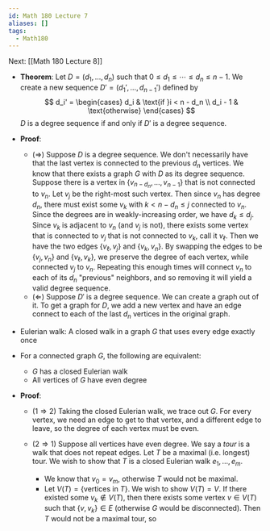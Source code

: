 ```yaml
---
id: Math 180 Lecture 7
aliases: []
tags:
  - Math180
---
```


Next: [[Math 180 Lecture 8]]

- **Theorem**: Let $D = (d_1,\dotsc,d_n)$ such that
  $0 \leq d_1 \leq \dotsb \leq d_n \leq n - 1$. We create a new sequence
  $D' = (d_1', \dotsc, d_{n - 1}')$ defined by
  $$
  d_i' = \begin{cases}
    d_i & \text{if }i < n - d_n \\
    d_i - 1 & \text{otherwise}
  \end{cases}
  $$
  $D$ is a degree sequence if and only if $D'$ is a degree sequence.
- **Proof**:
  - ($\Rightarrow$) Suppose $D$ is a degree sequence. We don't necessarily have
    that the last vertex is connected to the previous $d_n$ vertices. We know
    that there exists a graph $G$ with $D$ as its degree sequence. Suppose there
    is a vertex in $\{v_{n - d_n},\dotsc,v_{n - 1}\}$ that is not connected to
    $v_n$. Let $v_j$ be the right-most such vertex. Then since $v_n$ has degree
    $d_n$, there must exist some $v_k$ with $k < n - d_n \leq j$ connected to
    $v_n$. Since the degrees are in weakly-increasing order, we have
    $d_k \leq d_j$. Since $v_k$ is adjacent to $v_n$ (and $v_j$ is not), there
    exists some vertex that is connected to $v_j$ that is not connected to
    $v_k$, call it $v_\ell$. Then we have the two edges $\{v_\ell, v_j\}$ and
    $\{v_k, v_n\}$. By swapping the edges to be $\{v_j, v_n\}$ and
    $\{v_\ell, v_k\}$, we preserve the degree of each vertex, while connected
    $v_j$ to $v_n$. Repeating this enough times will connect $v_n$ to each of
    its $d_n$ "previous" neighbors, and so removing it will yield a valid degree
    sequence.
  - ($\Leftarrow$) Suppose $D'$ is a degree sequence. We can create a graph out
    of it. To get a graph for $D$, we add a new vertex and have an edge connect
    to each of the last $d_n$ vertices in the original graph.
- Eulerian walk: A closed walk in a graph $G$ that uses every edge exactly once
- For a connected graph $G$, the following are equivalent:
  - $G$ has a closed Eulerian walk
  - All vertices of $G$ have even degree
- **Proof**:

  - ($1\Rightarrow 2$) Taking the closed Eulerian walk, we trace out $G$. For
    every vertex, we need an edge to get to that vertex, and a different edge to
    leave, so the degree of each vertex must be even.
  - ($2\Rightarrow 1$) Suppose all vertices have even degree. We say a _tour_ is
    a walk that does not repeat edges. Let $T$ be a maximal (i.e. longest) tour.
    We wish to show that $T$ is a closed Eulerian walk $e_1,\dotsc,e_m$.

    - We know that $v_0 = v_m$, otherwise $T$ would not be maximal.
    - Let $V(T) = \{\text{vertices in }T\}$. We wish to show $V(T) = V$. If
      there existed some $v_k\notin V(T)$, then there exists some vertex
      $v\in V(T)$ such that $\{v, v_k\}\in E$ (otherwise $G$ would be
      disconnected). Then $T$ would not be a maximal tour, so

